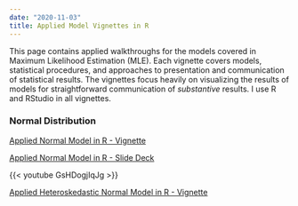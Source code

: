 ```yaml
---
date: "2020-11-03"
title: Applied Model Vignettes in R
---
```


This page contains applied walkthroughs for the models covered in Maximum Likelihood Estimation (MLE). Each vignette covers models, statistical procedures, and approaches to presentation and communication of statistical results. The vignettes focus heavily on visualizing the results of models for straightforward communication of *substantive* results. I use R and RStudio in all vignettes.

### Normal Distribution

[Applied Normal Model in R - Vignette](../../../../slides/applied_normal_v.html)

[Applied Normal Model in R - Slide Deck](../../../../slides/applied_normal_slides.html)

{{< youtube GsHDogjIqJg >}}

[Applied Heteroskedastic Normal Model in R - Vignette](../../../../slides/applied_hetnormal_v.html)